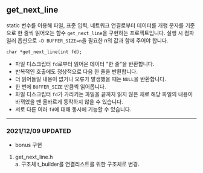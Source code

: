 ## get_next_line
static 변수를 이용해 파일, 표준 입력, 네트워크 연결로부터 데이터를 개행 문자를 기준으로 한 줄씩 읽어오는 함수 `get_next_line`을 구현하는 프로젝트입니다.
실행 시 컴파일러 옵션으로 `-D BUFFER_SIZE=n`을 필요한 n의 값과 함께 주어야 합니다.

`char *get_next_line(int fd);`
- 파일 디스크립터 `fd`로부터 읽어온 데이터 "한 줄"을 반환합니다.
- 반복적인 호출에도 정상적으로 다음 한 줄을 반환합니다.
- 더 읽어들일 내용이 없거나 오류가 발생했을 때는 `NULL`을 반환합니다.
- 한 번에 `BUFFER_SIZE` 만큼씩 읽어옵니다.
- 파일 디스크립터 `fd`가 가리키는 파일을 끝까지 읽지 않은 채로 해당 파일의 내용이 바뀌었을 땐 올바르게 동작하지 않을 수 있습니다.
- 서로 다른 여러 `fd`에 대해 동시에 기능할 수 있습니다.

---

### 2021/12/09 UPDATED
- bonus 구현   
1. get_next_line.h   
	a. 구조체 t_builder를 연결리스트를 위한 구조체로 변경.
